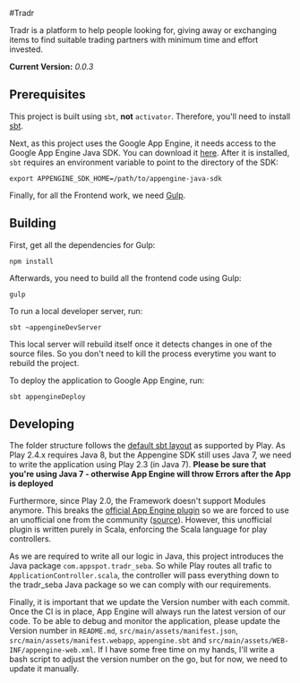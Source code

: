 #Tradr

Tradr is a platform to help people looking for, giving away or exchanging items 
to find suitable trading partners with minimum time and effort invested.

**Current Version:** *0.0.3*

## Prerequisites
This project is built using ``sbt``, **not** ``activator``. Therefore, you'll 
need to install [sbt](http://www.scala-sbt.org/).

Next, as this project uses the Google App Engine, it needs access to the Google
App Engine Java SDK. You can download it [here](https://cloud.google.com/appengine/downloads).
After it is installed, ``sbt`` requires an environment variable to point to
the directory of the SDK:
````
export APPENGINE_SDK_HOME=/path/to/appengine-java-sdk
````

Finally, for all the Frontend work, we need [Gulp](http://gulpjs.com/).

## Building
First, get all the dependencies for Gulp:
````
npm install
````

Afterwards, you need to build all the frontend code using Gulp:
````
gulp
````

To run a local developer server, run:
````
sbt ~appengineDevServer
````
This local server will rebuild itself once it detects changes in one of the source
files. So you don't need to kill the process everytime you want to rebuild the
project.

To deploy the application to Google App Engine, run:
````
sbt appengineDeploy
````

## Developing
The folder structure follows the 
[default sbt layout](https://www.playframework.com/documentation/2.4.x/Anatomy#Default-SBT-layout)
as supported by Play. As Play 2.4.x requires Java 8, but the Appengine SDK still
uses Java 7, we need to write the application using Play 2.3 (in Java 7). 
**Please be sure that you're using Java 7 - otherwise App Engine will throw
Errors after the App is deployed**

Furthermore, since Play 2.0, the Framework doesn't support Modules anymore. This
breaks the [official App Engine plugin](https://www.playframework.com/documentation/1.0/gae)
so we are forced to use an unofficial one from the community
([source](https://github.com/siderakis/playframework-appengine)). However, this
unofficial plugin is written purely in Scala, enforcing the Scala language for
play controllers.

As we are required to write all our logic in Java, this project introduces the
Java package ``com.appspot.tradr_seba``. So while Play routes all trafic to
``ApplicationController.scala``, the controller will pass everything down to
the tradr_seba Java package so we can comply with our requirements. 

Finally, it is important that we update the Version number with each 
commit. Once the CI is in place, App Engine will always run the latest version 
of our code. To be able to debug and monitor the application, please update the 
Version number in ``README.md``, ``src/main/assets/manifest.json``, 
``src/main/assets/manifest.webapp``, ``appengine.sbt`` and 
``src/main/assets/WEB-INF/appengine-web.xml``. 
If I have some free time on my hands, I'll write a bash script to adjust the version
number on the go, but for now, we need to update it manually.
